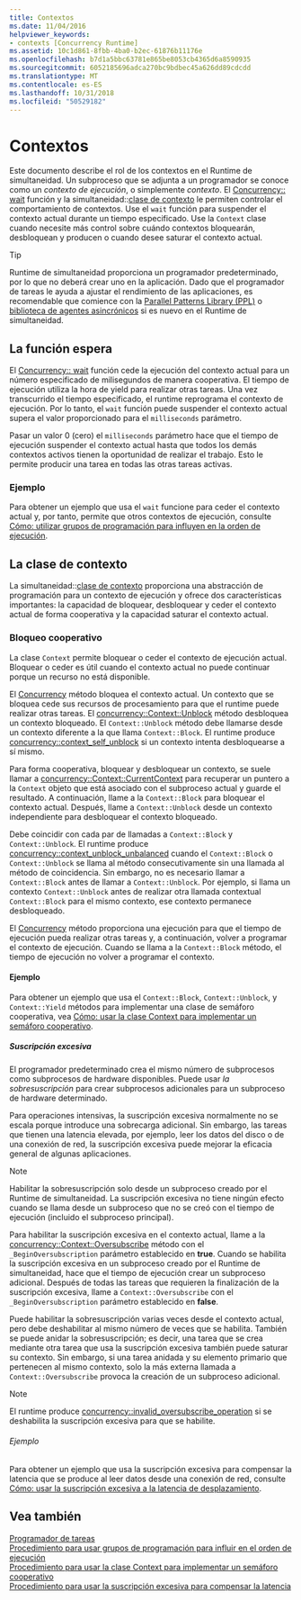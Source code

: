 ```yaml
---
title: Contextos
ms.date: 11/04/2016
helpviewer_keywords:
- contexts [Concurrency Runtime]
ms.assetid: 10c1d861-8fbb-4ba0-b2ec-61876b11176e
ms.openlocfilehash: b7d1a5bbc63781e865be8053cb4365d6a8590935
ms.sourcegitcommit: 6052185696adca270bc9bdbec45a626dd89cdcdd
ms.translationtype: MT
ms.contentlocale: es-ES
ms.lasthandoff: 10/31/2018
ms.locfileid: "50529182"
---
```

# <a name="contexts"></a>Contextos

Este documento describe el rol de los contextos en el Runtime de simultaneidad. Un subproceso que se adjunta a un programador se conoce como un *contexto de ejecución*, o simplemente *contexto*. El [Concurrency:: wait](reference/concurrency-namespace-functions.md#wait) función y la simultaneidad::[clase de contexto](../../parallel/concrt/reference/context-class.md) le permiten controlar el comportamiento de contextos. Use el `wait` función para suspender el contexto actual durante un tiempo especificado. Use la `Context` clase cuando necesite más control sobre cuándo contextos bloquearán, desbloquean y producen o cuando desee saturar el contexto actual.

> [!TIP]
>  Runtime de simultaneidad proporciona un programador predeterminado, por lo que no deberá crear uno en la aplicación. Dado que el programador de tareas le ayuda a ajustar el rendimiento de las aplicaciones, es recomendable que comience con la [Parallel Patterns Library (PPL)](../../parallel/concrt/parallel-patterns-library-ppl.md) o [biblioteca de agentes asincrónicos](../../parallel/concrt/asynchronous-agents-library.md) si es nuevo en el Runtime de simultaneidad.

## <a name="the-wait-function"></a>La función espera

El [Concurrency:: wait](reference/concurrency-namespace-functions.md#wait) función cede la ejecución del contexto actual para un número especificado de milisegundos de manera cooperativa. El tiempo de ejecución utiliza la hora de yield para realizar otras tareas. Una vez transcurrido el tiempo especificado, el runtime reprograma el contexto de ejecución. Por lo tanto, el `wait` función puede suspender el contexto actual supera el valor proporcionado para el `milliseconds` parámetro.

Pasar un valor 0 (cero) el `milliseconds` parámetro hace que el tiempo de ejecución suspender el contexto actual hasta que todos los demás contextos activos tienen la oportunidad de realizar el trabajo. Esto le permite producir una tarea en todas las otras tareas activas.

### <a name="example"></a>Ejemplo

Para obtener un ejemplo que usa el `wait` funcione para ceder el contexto actual y, por tanto, permite que otros contextos de ejecución, consulte [Cómo: utilizar grupos de programación para influyen en la orden de ejecución](../../parallel/concrt/how-to-use-schedule-groups-to-influence-order-of-execution.md).

## <a name="the-context-class"></a>La clase de contexto

La simultaneidad::[clase de contexto](../../parallel/concrt/reference/context-class.md) proporciona una abstracción de programación para un contexto de ejecución y ofrece dos características importantes: la capacidad de bloquear, desbloquear y ceder el contexto actual de forma cooperativa y la capacidad saturar el contexto actual.

### <a name="cooperative-blocking"></a>Bloqueo cooperativo

La clase `Context` permite bloquear o ceder el contexto de ejecución actual. Bloquear o ceder es útil cuando el contexto actual no puede continuar porque un recurso no está disponible.

El [Concurrency](reference/context-class.md#block) método bloquea el contexto actual. Un contexto que se bloquea cede sus recursos de procesamiento para que el runtime puede realizar otras tareas. El [concurrency::Context::Unblock](reference/context-class.md#unblock) método desbloquea un contexto bloqueado. El `Context::Unblock` método debe llamarse desde un contexto diferente a la que llama `Context::Block`. El runtime produce [concurrency::context_self_unblock](../../parallel/concrt/reference/context-self-unblock-class.md) si un contexto intenta desbloquearse a sí mismo.

Para forma cooperativa, bloquear y desbloquear un contexto, se suele llamar a [concurrency::Context::CurrentContext](reference/context-class.md#currentcontext) para recuperar un puntero a la `Context` objeto que está asociado con el subproceso actual y guarde el resultado. A continuación, llame a la `Context::Block` para bloquear el contexto actual. Después, llame a `Context::Unblock` desde un contexto independiente para desbloquear el contexto bloqueado.

Debe coincidir con cada par de llamadas a `Context::Block` y `Context::Unblock`. El runtime produce [concurrency::context_unblock_unbalanced](../../parallel/concrt/reference/context-unblock-unbalanced-class.md) cuando el `Context::Block` o `Context::Unblock` se llama al método consecutivamente sin una llamada al método de coincidencia. Sin embargo, no es necesario llamar a `Context::Block` antes de llamar a `Context::Unblock`. Por ejemplo, si llama un contexto `Context::Unblock` antes de realizar otra llamada contextual `Context::Block` para el mismo contexto, ese contexto permanece desbloqueado.

El [Concurrency](reference/context-class.md#yield) método proporciona una ejecución para que el tiempo de ejecución pueda realizar otras tareas y, a continuación, volver a programar el contexto de ejecución. Cuando se llama a la `Context::Block` método, el tiempo de ejecución no volver a programar el contexto.

#### <a name="example"></a>Ejemplo

Para obtener un ejemplo que usa el `Context::Block`, `Context::Unblock`, y `Context::Yield` métodos para implementar una clase de semáforo cooperativa, vea [Cómo: usar la clase Context para implementar un semáforo cooperativo](../../parallel/concrt/how-to-use-the-context-class-to-implement-a-cooperative-semaphore.md).

##### <a name="oversubscription"></a>Suscripción excesiva

El programador predeterminado crea el mismo número de subprocesos como subprocesos de hardware disponibles. Puede usar *la sobresuscripción* para crear subprocesos adicionales para un subproceso de hardware determinado.

Para operaciones intensivas, la suscripción excesiva normalmente no se escala porque introduce una sobrecarga adicional. Sin embargo, las tareas que tienen una latencia elevada, por ejemplo, leer los datos del disco o de una conexión de red, la suscripción excesiva puede mejorar la eficacia general de algunas aplicaciones.

> [!NOTE]
>  Habilitar la sobresuscripción solo desde un subproceso creado por el Runtime de simultaneidad. La suscripción excesiva no tiene ningún efecto cuando se llama desde un subproceso que no se creó con el tiempo de ejecución (incluido el subproceso principal).

Para habilitar la suscripción excesiva en el contexto actual, llame a la [concurrency::Context::Oversubscribe](reference/context-class.md#oversubscribe) método con el `_BeginOversubscription` parámetro establecido en **true**. Cuando se habilita la suscripción excesiva en un subproceso creado por el Runtime de simultaneidad, hace que el tiempo de ejecución crear un subproceso adicional. Después de todas las tareas que requieren la finalización de la suscripción excesiva, llame a `Context::Oversubscribe` con el `_BeginOversubscription` parámetro establecido en **false**.

Puede habilitar la sobresuscripción varias veces desde el contexto actual, pero debe deshabilitar al mismo número de veces que se habilita. También se puede anidar la sobresuscripción; es decir, una tarea que se crea mediante otra tarea que usa la suscripción excesiva también puede saturar su contexto. Sin embargo, si una tarea anidada y su elemento primario que pertenecen al mismo contexto, solo la más externa llamada a `Context::Oversubscribe` provoca la creación de un subproceso adicional.

> [!NOTE]
>  El runtime produce [concurrency::invalid_oversubscribe_operation](../../parallel/concrt/reference/invalid-oversubscribe-operation-class.md) si se deshabilita la suscripción excesiva para que se habilite.

###### <a name="example"></a>Ejemplo

Para obtener un ejemplo que usa la suscripción excesiva para compensar la latencia que se produce al leer datos desde una conexión de red, consulte [Cómo: usar la suscripción excesiva a la latencia de desplazamiento](../../parallel/concrt/how-to-use-oversubscription-to-offset-latency.md).

## <a name="see-also"></a>Vea también

[Programador de tareas](../../parallel/concrt/task-scheduler-concurrency-runtime.md)<br/>
[Procedimiento para usar grupos de programación para influir en el orden de ejecución](../../parallel/concrt/how-to-use-schedule-groups-to-influence-order-of-execution.md)<br/>
[Procedimiento para usar la clase Context para implementar un semáforo cooperativo](../../parallel/concrt/how-to-use-the-context-class-to-implement-a-cooperative-semaphore.md)<br/>
[Procedimiento para usar la suscripción excesiva para compensar la latencia](../../parallel/concrt/how-to-use-oversubscription-to-offset-latency.md)

